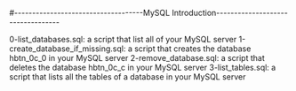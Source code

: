 #------------------------------------MySQL Introduction----------------------------------
 
0-list_databases.sql: a script that list all of your MySQL server
1-create_database_if_missing.sql: a script that creates the database hbtn_0c_0 in your MySQL server
2-remove_database.sql: a script that deletes the database hbtn_0c_c in your MySQL server
3-list_tables.sql: a script that lists all the tables of a database in your MySQL server
